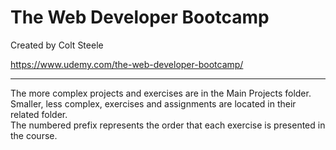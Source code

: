 # The Web Developer Bootcamp
Created by Colt Steele

https://www.udemy.com/the-web-developer-bootcamp/

<hr>

The more complex projects and exercises are in the Main Projects folder.  
Smaller, less complex, exercises and assignments are located in their related folder.  
The numbered prefix represents the order that each exercise is presented in the course.
